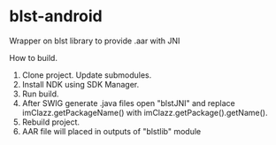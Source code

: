 # blst-android
Wrapper on blst library to provide .aar with JNI

How to build.
1. Clone project. Update submodules.
2. Install NDK using SDK Manager.
3. Run build.
4. After SWIG generate .java files open "blstJNI" and replace imClazz.getPackageName() with imClazz.getPackage().getName().
5. Rebuild project.
6. AAR file will placed in outputs of "blstlib" module
